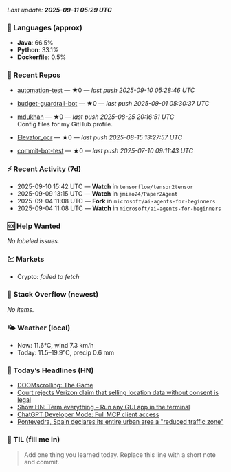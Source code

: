 

<!-- DAILY-SECTION:START -->
_Last update: **2025-09-11 05:29 UTC**_


### 🧪 Languages (approx)
- **Java**: 66.5%
- **Python**: 33.1%
- **Dockerfile**: 0.5%

### 🔧 Recent Repos
- [automation-test](https://github.com/mdukhan/automation-test) — ★0 — _last push 2025-09-10 05:28:46 UTC_  
  
- [budget-guardrail-bot](https://github.com/mdukhan/budget-guardrail-bot) — ★0 — _last push 2025-09-01 05:30:37 UTC_  
  
- [mdukhan](https://github.com/mdukhan/mdukhan) — ★0 — _last push 2025-08-25 20:16:51 UTC_  
  Config files for my GitHub profile.
- [Elevator_ocr](https://github.com/mdukhan/Elevator_ocr) — ★0 — _last push 2025-08-15 13:27:57 UTC_  
  
- [commit-bot-test](https://github.com/mdukhan/commit-bot-test) — ★0 — _last push 2025-07-10 09:11:43 UTC_  
  

### ⚡ Recent Activity (7d)
- 2025-09-10 15:42 UTC — **Watch** in `tensorflow/tensor2tensor`
- 2025-09-09 13:15 UTC — **Watch** in `jmiao24/Paper2Agent`
- 2025-09-04 11:08 UTC — **Fork** in `microsoft/ai-agents-for-beginners`
- 2025-09-04 11:08 UTC — **Watch** in `microsoft/ai-agents-for-beginners`

### 🆘 Help Wanted
_No labeled issues._

### 💹 Markets
- Crypto: _failed to fetch_

### 🧩 Stack Overflow (newest)
_No items._

### 🌤️ Weather (local)
- Now: 11.6°C, wind 7.3 km/h
- Today: 11.5–19.9°C, precip 0.6 mm

### 📰 Today’s Headlines (HN)
- [DOOMscrolling: The Game](https://lwn.net/SubscriberLink/1037166/caa6979c16a99c9e/)
- [Court rejects Verizon claim that selling location data without consent is legal](https://ironicsans.ghost.io/doomscrolling-the-game/)
- [Show HN: Term.everything – Run any GUI app in the terminal](https://arstechnica.com/tech-policy/2025/09/court-rejects-verizon-claim-that-selling-location-data-without-consent-is-legal/)
- [ChatGPT Developer Mode: Full MCP client access](https://github.com/mmulet/term.everything)
- [Pontevedra, Spain declares its entire urban area a &quot;reduced traffic zone&quot;](https://platform.openai.com/docs/guides/developer-mode)

### 🧠 TIL (fill me in)
> Add one thing you learned today. Replace this line with a short note and commit.

<!-- DAILY-SECTION:END -->
